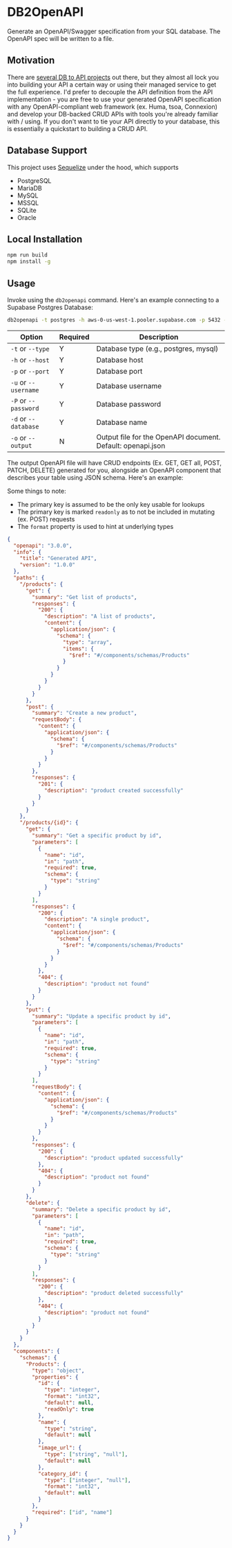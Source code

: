 # DB2OpenAPI

Generate an OpenAPI/Swagger specification from your SQL database. The OpenAPI spec will be written to a file.

## Motivation

There are [several DB to API projects](https://github.com/dbohdan/automatic-api) out there, but they almost all lock you into building your API a certain way or using their managed service to get the full experience. I'd prefer to decouple the API definition from the API implementation - you are free to use your generated OpenAPI specification with any OpenAPI-compliant web framework (ex. Huma, tsoa, Connexion) and develop your DB-backed CRUD APIs with tools you're already familiar with / using. If you don't want to tie your API directly to your database, this is essentially a quickstart to building a CRUD API.

## Database Support

This project uses [Sequelize](https://sequelize.org/) under the hood, which supports

- PostgreSQL
- MariaDB
- MySQL
- MSSQL
- SQLite
- Oracle

## Local Installation

```bash
npm run build
npm install -g
```

## Usage

Invoke using the `db2openapi` command. Here's an example connecting to a Supabase Postgres Database:

```bash
db2openapi -t postgres -h aws-0-us-west-1.pooler.supabase.com -p 5432 -u postgres.ndizqitliqszxibppdxg -P <YOUR_DB_PASSWORD> -d postgres
```

| Option               | Required | Description                                                 |
| -------------------- | -------- | ----------------------------------------------------------- |
| `-t` or `--type`     | Y        | Database type (e.g., postgres, mysql)                       |
| `-h` or `--host`     | Y        | Database host                                               |
| `-p` or `--port`     | Y        | Database port                                               |
| `-u` or `--username` | Y        | Database username                                           |
| `-P` or `--password` | Y        | Database password                                           |
| `-d` or `--database` | Y        | Database name                                               |
| `-o` or `--output`   | N        | Output file for the OpenAPI document. Default: openapi.json |

The output OpenAPI file will have CRUD endpoints (Ex. GET, GET all, POST, PATCH, DELETE) generated for you, alongside an OpenAPI component that describes your table using JSON schema. Here's an example:

Some things to note:

- The primary key is assumed to be the only key usable for lookups
- The primary key is marked `readonly` as to not be included in mutating (ex. POST) requests
- The `format` property is used to hint at underlying types

```json
{
  "openapi": "3.0.0",
  "info": {
    "title": "Generated API",
    "version": "1.0.0"
  },
  "paths": {
    "/products": {
      "get": {
        "summary": "Get list of products",
        "responses": {
          "200": {
            "description": "A list of products",
            "content": {
              "application/json": {
                "schema": {
                  "type": "array",
                  "items": {
                    "$ref": "#/components/schemas/Products"
                  }
                }
              }
            }
          }
        }
      },
      "post": {
        "summary": "Create a new product",
        "requestBody": {
          "content": {
            "application/json": {
              "schema": {
                "$ref": "#/components/schemas/Products"
              }
            }
          }
        },
        "responses": {
          "201": {
            "description": "product created successfully"
          }
        }
      }
    },
    "/products/{id}": {
      "get": {
        "summary": "Get a specific product by id",
        "parameters": [
          {
            "name": "id",
            "in": "path",
            "required": true,
            "schema": {
              "type": "string"
            }
          }
        ],
        "responses": {
          "200": {
            "description": "A single product",
            "content": {
              "application/json": {
                "schema": {
                  "$ref": "#/components/schemas/Products"
                }
              }
            }
          },
          "404": {
            "description": "product not found"
          }
        }
      },
      "put": {
        "summary": "Update a specific product by id",
        "parameters": [
          {
            "name": "id",
            "in": "path",
            "required": true,
            "schema": {
              "type": "string"
            }
          }
        ],
        "requestBody": {
          "content": {
            "application/json": {
              "schema": {
                "$ref": "#/components/schemas/Products"
              }
            }
          }
        },
        "responses": {
          "200": {
            "description": "product updated successfully"
          },
          "404": {
            "description": "product not found"
          }
        }
      },
      "delete": {
        "summary": "Delete a specific product by id",
        "parameters": [
          {
            "name": "id",
            "in": "path",
            "required": true,
            "schema": {
              "type": "string"
            }
          }
        ],
        "responses": {
          "200": {
            "description": "product deleted successfully"
          },
          "404": {
            "description": "product not found"
          }
        }
      }
    }
  },
  "components": {
    "schemas": {
      "Products": {
        "type": "object",
        "properties": {
          "id": {
            "type": "integer",
            "format": "int32",
            "default": null,
            "readOnly": true
          },
          "name": {
            "type": "string",
            "default": null
          },
          "image_url": {
            "type": ["string", "null"],
            "default": null
          },
          "category_id": {
            "type": ["integer", "null"],
            "format": "int32",
            "default": null
          }
        },
        "required": ["id", "name"]
      }
    }
  }
}
```
